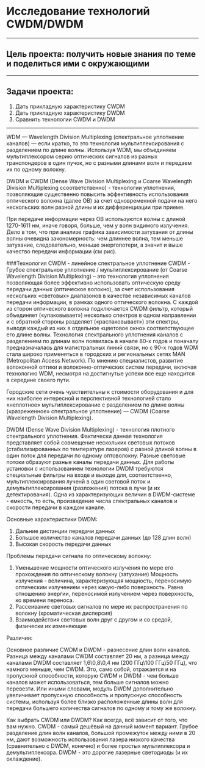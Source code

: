 # Исследование технологий CWDM/DWDM

***

## Цель проекта: получить новые знания по теме и поделиться ими с окружающими
***
## Задачи проекта:
1. Дать прикладную характеристику CWDM
2. Дать прикладную характеристику DWDM
3. Сравнить технологии CWDM и DWDM
***

WDM — Wavelength Division Multiplexing (спектральное уплотнение каналов) — если кратко, то это технология мультиплексирования с разделением по длине волны. Используя WDM, мы объединяем мультиплексором серию оптических сигналов из разных транспондеров в один пучок, но с разными длинами волн и передаем их по одному волокну.

DWDM и CWDM (Dense Wave Division Multiplexing и Coarse Wavelength Division Multiplexing cсоответственно) - технологии уплотнения, позволяющие существенно повысить эффективность использования оптического волокна (далее ОВ) за счет одновременной подачи на него нескольских волн разной длины и их дифференциации при приеме.

При передаче информации через ОВ используются волны с длиной 1270-1611 нм, иначе говоря, больше, чем у волн видимого излучения. Дело в том, что при анализе графика зависимости затухания от длины волны очевидна закономерность: чем длиннее волна, тем меньше затухание, следовательно, меньше энергопотери, а значит и выше качество передачи информации (см рис).

###Технология CWDM - линейное спектральное уплотнение
CWDM - Грубое спектральное уплотнение / мультиплексирование (от Coarse Wavelength Division Multiplexing) – это технология уплотнения позволяющая более эффективно использовать оптическую среду передачи данных (оптическое волокно), за счет использования нескольких «световых» диапазонов в качестве независимых каналов передачи информации, в рамках одного оптического волокна. С каждой из сторон оптического волокна подключается CWDM фильтр, который объединяет («упаковывает») несколько спектров в одном направлении и с обратной стороны разделяет («распаковывает») эти спектры, выводя каждый из них в отдельное «цветовое окно» соответствующее его длине волны.
Технология спектрального уплотнения каналов с разделением по длинам волн появилась в начале 80-х годов и поначалу предназначалась для магистральных линий связи, но с 90-х годов WDM стала широко применяться в городских и региональных сетях MAN (Metropolitan Access Network). По мнению специалистов, развитие волоконной оптики и волоконно-оптических систем передачи, включая технологию WDM, несмотря на достигнутые успехи все еще находится в середине своего пути.

Городские сети очень чувствительны к стоимости оборудования и для них наиболее интересной и перспективной технологией стало «неплотное» мультиплексирование с разделением по длине волны («разреженное» спектральное уплотнение) — CWDM (Coarse Wavelength Division Multiplexing).


DWDM (Dense Wave Division Multiplexing) - технология плотного спектрального уплотнения. Фактически данная технология представляет собой совмещение нескольких световых потоков (стабилизированных по температуре лазеров) с разной длиной волны в один поток для передачи по одному оптоволокну. Разные световые потоки образуют разные каналы передачи данных. Для работы установки с использованием технологии DWDM требуются специальные фильтры на входе и выходе для, соответственно, мультиплексирования лученй в один световой поток и демультиплексирования (разложения) потока в лучи (и их детектирования). 
Одна из характеризующих величин в DWDM-системе - емкость, то есть, произведение числа спектральных каналов и скорости передачи в каждом канале.

Основные характеристики DWDM:
1. Дальние дистанции передачи данных
2. Большое количество каналов передачи данных (до 128 длин волн)
3. Высокая скорость передачи данных

Проблемы передачи сигнала по оптическому волокну:
1. Уменьшение мощности оптического излучения по мере его прохождения по оптическому волокну (затухание)
   Мощность излучения - величина, характеризующая мощность, переносимую оптическим излучением через какую-либо поверхность. Равна отношению энергии, переносимой излучением через поверхность, ко времени переноса.
2. Рассеивание световых сигналов по мере их распространения по волокну (хроматическая дисперсия)
3. Взаимодействия световых волн друг с другом и со средой, физически их изменяющие

Различия:

Основное различие CWDM и DWDM - разнесение длин волн каналов. Разница между каналами CWDM составляет 20 нм, а разница между каналами DWDM составляет 1,6\0,8\0,4 нм (200 ГГц\100 ГГц\50 ГГц), что намного меньше, чем CWDM. Это, само собой, отражается и на пропускной способности, которую CWDM и DWDM - чем больше каналов может использоваться, тем больше сигналов можно перевезти. Или иными словами, модуль DWDM дополнительно увеличивает пропускную способность и пропускную способность системы, используя более близко расположенные длины волн для передачи большего количества сигналов по одному и тому же волокну.

Как выбрать CWDM или DWDM?
Как всегда, всё зависит от того, что вам нужно.
CWDM - самый дешёвый на данный момент вариант. Грубое разделение длин волн каналов, большой промежуток между ними в 20 нм, дают возможность использования лазера низкого качества (сравнительно с DWDM, конечно) и более простых мультиплексора и демультиплексора. DWDM - это дорогие лазерные светодиоды (и их охлаждение).



